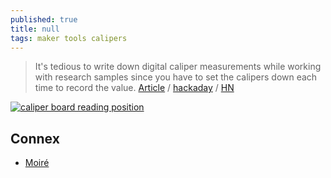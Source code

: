 ```yaml
---
published: true
title: null
tags: maker tools calipers
---
```

> It's tedious to write down digital caliper measurements while working with research samples since you have to set the calipers down each time to record the value. [Article](https://www.notion.so/Hacking-Digital-Calipers-3ee7726f11ca431694dc70a1977516e4) / [hackaday](https://hackaday.com/tag/sam32/) / [HN](https://news.ycombinator.com/item?id=20352417)

[![caliper board reading position](https://maholli.notion.site/image/https%3A%2F%2Fs3-us-west-2.amazonaws.com%2Fsecure.notion-static.com%2Fcfe9983f-5667-4758-9866-5c614ead87e6%2FIMG_9560.jpg?id=8e83ad2f-df37-42d6-ae6e-0c361f58035c&table=block&spaceId=b07e7c70-4319-4375-9666-1b25f07e4aae&width=2000&userId=&cache=v2)](https://maholli.notion.site/Hacking-Digital-Calipers-3ee7726f11ca431694dc70a1977516e4)

## Connex
- [Moiré](https://hackaday.com/2018/03/07/0-05-mm-precision-thats-a-moire/)
